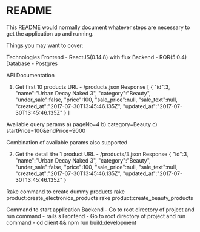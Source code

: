 # README

This README would normally document whatever steps are necessary to get the
application up and running.

Things you may want to cover:

Technologies
Frontend - ReactJS(0.14.8) with flux
Backend - ROR(5.0.4)
Database - Postgres

API Documentation

1. Get first 10 products
URL - /products.json
Response
[
	{
		"id":3,
		"name":"Urban Decay Naked 3",
		"category":"Beauty",
		"under_sale":false,
		"price":100,
		"sale_price":null,
		"sale_text":null,
		"created_at":"2017-07-30T13:45:46.135Z",
		"updated_at":"2017-07-30T13:45:46.135Z"
	}
]

Available query params 
a) pageNo=4
b) category=Beauty
c) startPrice=100&endPrice=9000

Combination of available params also supported

2. Get the detail the 1 product
URL - /products/3.json
Response
	{
		"id":3,
		"name":"Urban Decay Naked 3",
		"category":"Beauty",
		"under_sale":false,
		"price":100,
		"sale_price":null,
		"sale_text":null,
		"created_at":"2017-07-30T13:45:46.135Z",
		"updated_at":"2017-07-30T13:45:46.135Z"
	}

Rake command to create dummy products
rake product:create_electronics_products
rake product:create_beauty_products

Command to start application
Backend - Go to root directory of project and run command - rails s
Frontend - Go to root directory of project and run command - cd client && npm run build:development

